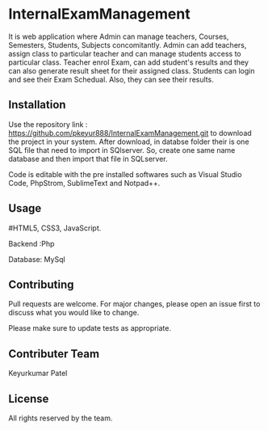 # InternalExamManagement
It is web application where Admin can manage teachers, Courses, Semesters, Students, Subjects concomitantly. Admin can add teachers, assign class to particular teacher and can manage students access to particular class. Teacher enrol Exam, can add student's results and they can also generate result sheet for their assigned class. Students can login and see their Exam Schedual. Also, they can see their results.

## Installation  
Use the repository link : https://github.com/pkeyur888/InternalExamManagement.git to download the project in your system. After download, in databse folder their is one SQL file that need to import in SQlserver. So, create one same name database and then import that file in SQLserver.

Code is editable with the pre installed softwares such as Visual Studio Code, PhpStrom, SublimeText and Notpad++.

## Usage
#HTML5, CSS3, JavaScript.

Backend :Php

Database: MySql

## Contributing
Pull requests are welcome. For major changes, please open an issue first to discuss what you would like to change.

Please make sure to update tests as appropriate.

## Contributer Team 
Keyurkumar Patel 

## License
All rights reserved by the team.


